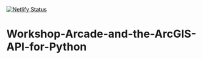 [![Netlify Status](https://api.netlify.com/api/v1/badges/d895ce4e-8e3f-4be5-8afb-5d24e3966f2c/deploy-status)](https://app.netlify.com/sites/arcade-and-the-arcgis-api-for-python/deploys)

# Workshop-Arcade-and-the-ArcGIS-API-for-Python
